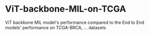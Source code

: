 # ViT-backbone-MIL-on-TCGA
ViT backbone MIL model's performance compared to the End to End models' performance on TCGA-BRCA, ... datasets
